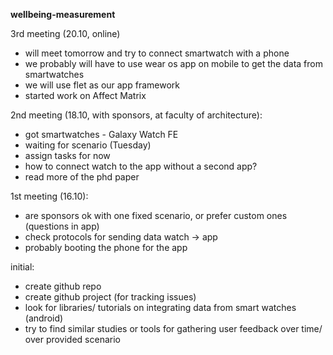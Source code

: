 **wellbeing-measurement**

3rd meeting (20.10, online)
- will meet tomorrow and try to connect smartwatch with a phone
- we probably will have to use wear os app on mobile to get the data from smartwatches
- we will use flet as our app framework
- started work on Affect Matrix

2nd meeting (18.10, with sponsors, at faculty of architecture): 
- got smartwatches - Galaxy Watch FE
- waiting for scenario (Tuesday)
- assign tasks for now
- how to connect watch to the app without a second app?
- read more of the phd paper 

1st meeting (16.10): 
- are sponsors ok with one fixed scenario, or prefer custom ones (questions in app) 
- check protocols for sending data watch -> app
- probably booting the phone for the app 

initial:
- create github repo
- create github project (for tracking issues)
- look for libraries/ tutorials on integrating data from smart watches (android)
- try to find similar studies or tools for gathering user feedback over time/ over provided scenario
